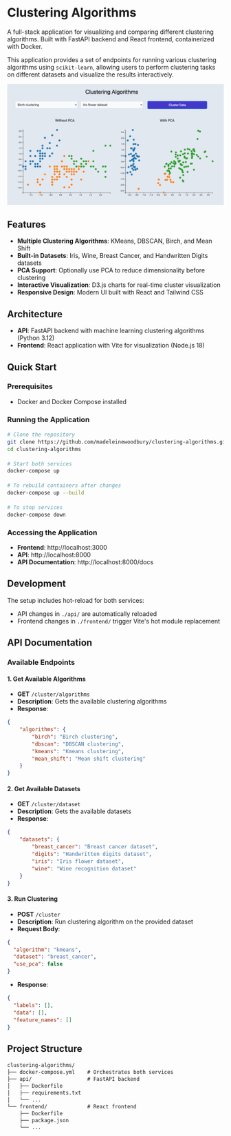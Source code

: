# Clustering Algorithms

A full-stack application for visualizing and comparing different clustering algorithms. Built with FastAPI backend and React frontend, containerized with Docker.

This application provides a set of endpoints for running various clustering algorithms using `scikit-learn`, allowing users to perform clustering tasks on different datasets and visualize the results interactively.

![Clustering Application Screenshot](assets/screenshot.png)

## Features

- **Multiple Clustering Algorithms**: KMeans, DBSCAN, Birch, and Mean Shift
- **Built-in Datasets**: Iris, Wine, Breast Cancer, and Handwritten Digits datasets
- **PCA Support**: Optionally use PCA to reduce dimensionality before clustering
- **Interactive Visualization**: D3.js charts for real-time cluster visualization
- **Responsive Design**: Modern UI built with React and Tailwind CSS

## Architecture

- **API**: FastAPI backend with machine learning clustering algorithms (Python 3.12)
- **Frontend**: React application with Vite for visualization (Node.js 18)

## Quick Start

### Prerequisites
- Docker and Docker Compose installed

### Running the Application

```bash
# Clone the repository
git clone https://github.com/madeleinewoodbury/clustering-algorithms.git
cd clustering-algorithms

# Start both services
docker-compose up

# To rebuild containers after changes
docker-compose up --build

# To stop services
docker-compose down
```

### Accessing the Application

- **Frontend**: http://localhost:3000
- **API**: http://localhost:8000
- **API Documentation**: http://localhost:8000/docs

## Development

The setup includes hot-reload for both services:
- API changes in `./api/` are automatically reloaded
- Frontend changes in `./frontend/` trigger Vite's hot module replacement

## API Documentation

### Available Endpoints

#### 1. Get Available Algorithms
- **GET** `/cluster/algorithms`
- **Description**: Gets the available clustering algorithms
- **Response**:
```json
{
    "algorithms": {
        "birch": "Birch clustering",
        "dbscan": "DBSCAN clustering", 
        "kmeans": "Kmeans clustering",
        "mean_shift": "Mean shift clustering"
    }
}
```

#### 2. Get Available Datasets
- **GET** `/cluster/dataset`
- **Description**: Gets the available datasets
- **Response**:
```json
{
    "datasets": {
        "breast_cancer": "Breast cancer dataset",
        "digits": "Handwritten digits dataset",
        "iris": "Iris flower dataset", 
        "wine": "Wine recognition dataset"
    }
}
```

#### 3. Run Clustering
- **POST** `/cluster`
- **Description**: Run clustering algorithm on the provided dataset
- **Request Body**:
```json
{
  "algorithm": "kmeans",
  "dataset": "breast_cancer", 
  "use_pca": false
}
```
- **Response**:
```json
{
  "labels": [],
  "data": [],
  "feature_names": []
}
```

## Project Structure

```
clustering-algorithms/
├── docker-compose.yml    # Orchestrates both services
├── api/                  # FastAPI backend
│   ├── Dockerfile
│   ├── requirements.txt
│   └── ...
└── frontend/             # React frontend
    ├── Dockerfile
    ├── package.json
    └── ...
```